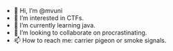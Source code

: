 - 👋 Hi, I’m @mvuni
- 👀 I’m interested in CTFs.
- 🌱 I’m currently learning java.
- 💞️ I’m looking to collaborate on procrastinating.
- 📫 How to reach me: carrier pigeon or smoke signals.

<!---
mvuni/mvuni is a ✨ special ✨ repository because its `README.md` (this file) appears on your GitHub profile.
You can click the Preview link to take a look at your changes.
--->
